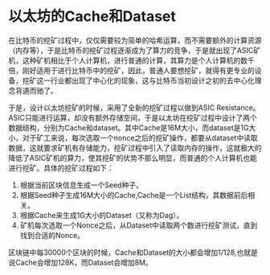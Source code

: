 # 以太坊的Cache和Dataset

在比特币的挖矿过程中，仅仅需要较为简单的哈希运算，而不需要额外的计算资源（内存等），于是比特币的挖矿过程逐渐成为了算力的竞争，于是就出现了ASIC矿机，这种矿机相比于个人计算机，进行普通的计算，其算力是个人计算机的数千倍，刚好适用于进行比特币中的挖矿，因此，普通人要想挖矿，就得有更专业的设备，挖矿这一行业都出现了中心化的现象，这与比特币当初设计之初的去中心化理念背道而驰了。

于是，设计以太坊挖矿的时候，采用了全新的挖矿过程以做到ASIC Resistance。ASIC只能进行运算，却没有额外存储空间，于是以太坊在挖矿过程中设计了两个数据结构，分别为Cache和dataset。其中Cache是16M大小，而dataset是1G大小，对于矿工来说，每次选取一个nonce之后的挖矿操作，都要从dataset中读取数据，这就要求矿机有存储能力，挖矿过程中引入了读取内存的操作，这就极大的降低了ASIC矿机的算力，使其挖矿的优势不那么明显，而普通的个人计算机也能进行挖矿。具体的挖矿过程如下：

1. 根据当前区块信息生成一个Seed种子。
2. 根据Seed种子生成16M大小的Cache,Cache是一个List结构，其数据前后相关。
3. 根据Cache来生成1G大小的Dataset（又称为Dag）。
4. 矿机每次选取一个Nonce之后，从Dataset中读取两个数进行挖矿测试，直到找到合适的Nonce。

区块链中每30000个区块的时候，Cache和Dataset的大小都会增加1/128,也就是说Cache会增加128K，而Dataset会增加8M。

